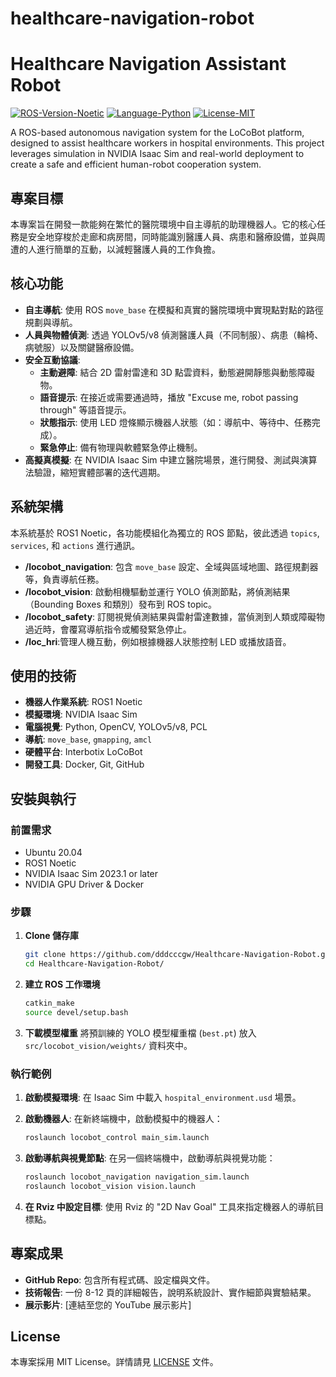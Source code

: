 # healthcare-navigation-robot

# Healthcare Navigation Assistant Robot

[![ROS-Version-Noetic](https://img.shields.io/badge/ROS-Noetic-blueviolet)](http://wiki.ros.org/noetic)
[![Language-Python](https://img.shields.io/badge/Language-Python-blue)](https://www.python.org/)
[![License-MIT](https://img.shields.io/badge/License-MIT-green.svg)](https://opensource.org/licenses/MIT)

A ROS-based autonomous navigation system for the LoCoBot platform, designed to assist healthcare workers in hospital environments. This project leverages simulation in NVIDIA Isaac Sim and real-world deployment to create a safe and efficient human-robot cooperation system.



## 專案目標

本專案旨在開發一款能夠在繁忙的醫院環境中自主導航的助理機器人。它的核心任務是安全地穿梭於走廊和病房間，同時能識別醫護人員、病患和醫療設備，並與周遭的人進行簡單的互動，以減輕醫護人員的工作負擔。

## 核心功能

* **自主導航**: 使用 ROS `move_base` 在模擬和真實的醫院環境中實現點對點的路徑規劃與導航。
* **人員與物體偵測**: 透過 YOLOv5/v8 偵測醫護人員（不同制服）、病患（輪椅、病號服）以及關鍵醫療設備。
* **安全互動協議**:
    * **主動避障**: 結合 2D 雷射雷達和 3D 點雲資料，動態避開靜態與動態障礙物。
    * **語音提示**: 在接近或需要通過時，播放 "Excuse me, robot passing through" 等語音提示。
    * **狀態指示**: 使用 LED 燈條顯示機器人狀態（如：導航中、等待中、任務完成）。
    * **緊急停止**: 備有物理與軟體緊急停止機制。
* **高擬真模擬**: 在 NVIDIA Isaac Sim 中建立醫院場景，進行開發、測試與演算法驗證，縮短實體部署的迭代週期。

## 系統架構

本系統基於 ROS1 Noetic，各功能模組化為獨立的 ROS 節點，彼此透過 `topics`, `services`, 和 `actions` 進行通訊。

* **/locobot_navigation**: 包含 `move_base` 設定、全域與區域地圖、路徑規劃器等，負責導航任務。
* **/locobot_vision**: 啟動相機驅動並運行 YOLO 偵測節點，將偵測結果（Bounding Boxes 和類別）發布到 ROS topic。
* **/locobot_safety**: 訂閱視覺偵測結果與雷射雷達數據，當偵測到人類或障礙物過近時，會覆寫導航指令或觸發緊急停止。
* **/loc_hri**:管理人機互動，例如根據機器人狀態控制 LED 或播放語音。

## 使用的技術

* **機器人作業系統**: ROS1 Noetic
* **模擬環境**: NVIDIA Isaac Sim
* **電腦視覺**: Python, OpenCV, YOLOv5/v8, PCL
* **導航**: `move_base`, `gmapping`, `amcl`
* **硬體平台**: Interbotix LoCoBot
* **開發工具**: Docker, Git, GitHub

## 安裝與執行

### 前置需求

* Ubuntu 20.04
* ROS1 Noetic
* NVIDIA Isaac Sim 2023.1 or later
* NVIDIA GPU Driver & Docker

### 步驟

1.  **Clone 儲存庫**
    ```bash
    git clone https://github.com/dddcccgw/Healthcare-Navigation-Robot.git
    cd Healthcare-Navigation-Robot/
    ```

2.  **建立 ROS 工作環境**
    ```bash
    catkin_make
    source devel/setup.bash
    ```

3.  **下載模型權重**
    將預訓練的 YOLO 模型權重檔 (`best.pt`) 放入 `src/locobot_vision/weights/` 資料夾中。

### 執行範例

1.  **啟動模擬環境**:
    在 Isaac Sim 中載入 `hospital_environment.usd` 場景。

2.  **啟動機器人**:
    在新終端機中，啟動模擬中的機器人：
    ```bash
    roslaunch locobot_control main_sim.launch
    ```

3.  **啟動導航與視覺節點**:
    在另一個終端機中，啟動導航與視覺功能：
    ```bash
    roslaunch locobot_navigation navigation_sim.launch
    roslaunch locobot_vision vision.launch
    ```

4.  **在 Rviz 中設定目標**:
    使用 Rviz 的 "2D Nav Goal" 工具來指定機器人的導航目標點。

## 專案成果

* **GitHub Repo**: 包含所有程式碼、設定檔與文件。
* **技術報告**: 一份 8-12 頁的詳細報告，說明系統設計、實作細節與實驗結果。
* **展示影片**: [連結至您的 YouTube 展示影片]

## License

本專案採用 MIT License。詳情請見 [LICENSE](LICENSE) 文件。
